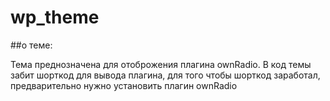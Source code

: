 # wp_theme


##о теме:

Тема преднозначена для отоброжения плагина ownRadio.
В код темы забит шорткод для вывода плагина, для того чтобы шорткод заработал, предварительно нужно установить
плагин ownRadio
